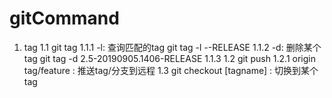 # gitCommand
1. tag
    1.1 git tag 
        1.1.1 -l: 查询匹配的tag   git tag -l *-*-RELEASE
        1.1.2 -d: 删除某个tag   git tag -d 2.5-20190905.1406-RELEASE
        1.1.3
    1.2 git push
        1.2.1 origin tag/feature : 推送tag/分支到远程
    1.3 git checkout [tagname] : 切换到某个tag
